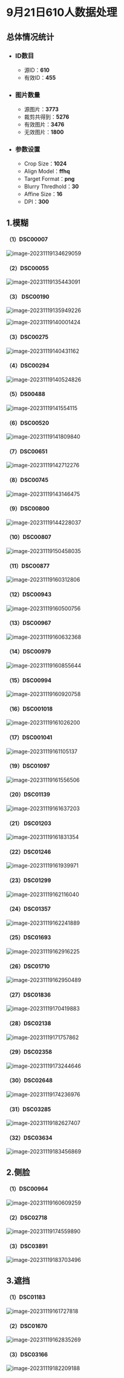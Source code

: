 # 9月21日610人数据处理

## 总体情况统计

+ ### ID数目
  + 源ID：**610**
  + 有效ID：**455**

+ ### 图片数量
  + 源图片：**3773**
  + 裁剪共得到：**5276**
  + 有效图片：**3476**
  + 无效图片：**1800**

+ ### 参数设置
  + Crop Size：**1024**
  + Align Model：**ffhq**
  + Target Format：**png**
  + Blurry Thredhold：**30**
  + Affine Size：**16**
  + DPI：**300**



## 1.模糊

#### （1）DSC00007

![image-20231119134629059](images/image-20231119134629059.png)

#### （2）DSC00055

![image-20231119135443091](images/image-20231119135443091.png)

#### （3） DSC00190

![image-20231119135949226](images/image-20231119135949226.png)

![image-20231119140001424](images/image-20231119140001424.png)

#### （3）DSC00275

![image-20231119140431162](images/image-20231119140431162.png)

#### （4）DSC00294

![image-20231119140524826](images/image-20231119140524826.png)

#### （5）DS00488

![image-20231119141554115](images/image-20231119141554115.png)

#### （6）DSC00520

![image-20231119141809840](images/image-20231119141809840.png)

#### （7）DSC00651

![image-20231119142712276](images/image-20231119142712276.png)

#### （8）DSC00745

![image-20231119143146475](images/image-20231119143146475.png)

#### （9）DSC00800

![image-20231119144228037](images/image-20231119144228037.png)

#### （10）DSC00807

![image-20231119150458035](images/image-20231119150458035.png)

#### （11）DSC00877

![image-20231119160312806](images/image-20231119160312806.png)

#### （12）DSC00943

![image-20231119160500756](images/image-20231119160500756.png)

#### （13）DSC00967

![image-20231119160632368](images/image-20231119160632368.png)

#### （14）DSC00979

![image-20231119160855644](images/image-20231119160855644.png)

#### （15）DSC00994

![image-20231119160920758](images/image-20231119160920758.png)

#### （16）DSC001018

![image-20231119161026200](images/image-20231119161026200.png)

#### （17）DSC001041

![image-20231119161105137](images/image-20231119161105137.png)

#### （19）DSC01097

![image-20231119161556506](images/image-20231119161556506.png)

#### （20）DSC01139

![image-20231119161637203](images/image-20231119161637203.png)

#### （21） DSC01203

![image-20231119161831354](images/image-20231119161831354.png)

#### （22）DSC01246

![image-20231119161939971](images/image-20231119161939971.png)

#### （23）DSC01299

![image-20231119162116040](images/image-20231119162116040.png)

#### （24）DSC01357

![image-20231119162241889](images/image-20231119162241889.png)

#### （25）DSC01693

![image-20231119162916225](images/image-20231119162916225.png)

#### （26）DSC01710

![image-20231119162950489](images/image-20231119162950489.png)

#### （27）DSC01836

![image-20231119170419883](images/image-20231119170419883.png)

#### （28）DSC02138

![image-20231119171757862](images/image-20231119171757862.png)

#### （29）DSC02358

![image-20231119173244646](images/image-20231119173244646.png)

#### （30）DSC02648

![image-20231119174236976](images/image-20231119174236976.png)

#### （31）DSC03285

![image-20231119182627407](images/image-20231119182627407.png)

#### （32）DSC03634

![image-20231119183456869](images/image-20231119183456869.png)

## 2.侧脸

#### （1）DSC00964

![image-20231119160609259](images/image-20231119160609259.png)

#### （2）DSC02718

![image-20231119174559890](images/image-20231119174559890.png)

#### （3）DSC03891

![image-20231119183703496](images/image-20231119183703496.png)

## 3.遮挡

#### （1）DSC01183

![image-20231119161727818](images/image-20231119161727818.png)

#### （2）DSC01670

![image-20231119162835269](images/image-20231119162835269.png)

#### （3）DSC03166

![image-20231119182209188](images/image-20231119182209188.png)